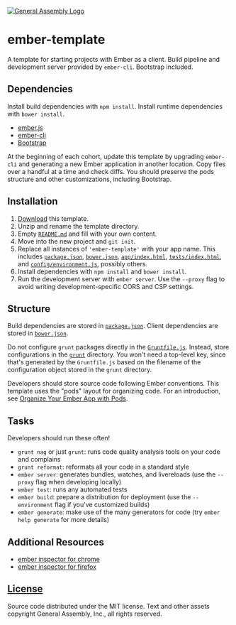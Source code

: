 [![General Assembly Logo](https://camo.githubusercontent.com/1a91b05b8f4d44b5bbfb83abac2b0996d8e26c92/687474703a2f2f692e696d6775722e636f6d2f6b6538555354712e706e67)](https://generalassemb.ly/education/web-development-immersive)

# ember-template

A template for starting projects with Ember as a client. Build pipeline and
development server provided by `ember-cli`. Bootstrap included.

## Dependencies

Install build dependencies with `npm install`. Install runtime dependencies with
`bower install`.

-   [ember.js](http://emberjs.com/)
-   [ember-cli](http://www.ember-cli.com/)
-   [Bootstrap](http://getbootstrap.com)

At the beginning of each cohort, update this template by upgrading `ember-cli`
and generating a new Ember application in another location. Copy files over a
handful at a time and check diffs. You should preserve the pods structure and
other customizations, including Bootstrap.

## Installation

1.  [Download](../../archive/master.zip) this template.
1.  Unzip and rename the template directory.
1.  Empty [`README.md`](README.md) and fill with your own content.
1.  Move into the new project and `git init`.
1.  Replace all instances of `'ember-template'` with your app name. This
    includes [`package.json`](package.json), [`bower.json`](bower.json),
    [`app/index.html`](app/index.html), [`tests/index.html`](tests/index.html),
    and [`config/environment.js`](config/environment.js), possibly others.
1.  Install dependencies with `npm install` and `bower install`.
1.  Run the development server with `ember server`. Use the `--proxy` flag to
    avoid writing development-specific CORS and CSP settings.

## Structure

Build dependencies are stored in [`package.json`](package.json). Client
dependencies are stored in [`bower.json`](bower.json).

Do not configure `grunt` packages directly in the
[`Gruntfile.js`](Gruntfile.js). Instead, store configurations in the
[`grunt`](grunt) directory. You won't need a top-level key, since that's
generated by the `Gruntfile.js` based on the filename of the configuration
object stored in the `grunt` directory.

Developers should store source code following Ember conventions. This template
uses the "pods" layout for organizing code. For an introduction, see [Organize
Your Ember App with Pods](http://cball.me/organize-your-ember-app-with-pods/).

## Tasks

Developers should run these often!

-   `grunt nag` or just `grunt`: runs code quality analysis tools on your code
    and complains
-   `grunt reformat`: reformats all your code in a standard style
-   `ember server`: generates bundles, watches, and livereloads (use the
    `--proxy` flag when developing locally)
-   `ember test`: runs any automated tests
-   `ember build`: prepare a distribution for deployment (use the
    `--environment` flag if you've customized builds)
-   `ember generate`: make use of the many generators for code (try `ember help
    generate` for more details)

## Additional Resources

-   [ember inspector for chrome](https://chrome.google.com/webstore/detail/ember-inspector/bmdblncegkenkacieihfhpjfppoconhi)
-   [ember inspector for firefox](https://addons.mozilla.org/en-US/firefox/addon/ember-inspector/)

## [License](LICENSE)

Source code distributed under the MIT license. Text and other assets copyright
General Assembly, Inc., all rights reserved.
